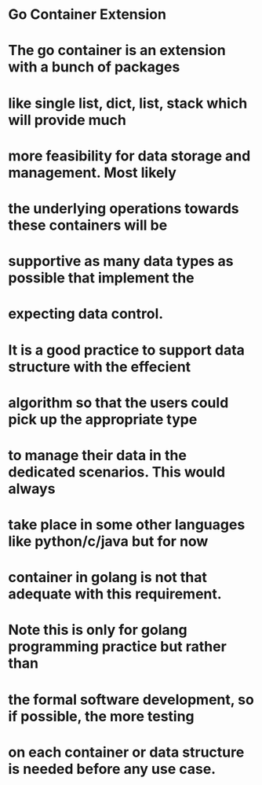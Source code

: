 # Go Container Extension


# The go container is an extension with a bunch of packages
# like single list, dict, list, stack which will provide much 
# more feasibility for data storage and management. Most likely
# the underlying operations towards these containers will be
# supportive as many data types as possible that implement the
# expecting data control. 


# It is a good practice to support data structure with the effecient
# algorithm so that the users could pick up the appropriate type
# to manage their data in the dedicated scenarios. This would always
# take place in some other languages like python/c/java but for now
# container in golang is not that adequate with this requirement.


# Note this is only for golang programming practice but rather than
# the formal software development, so if possible, the more testing
# on each container or data structure is needed before any use case.
